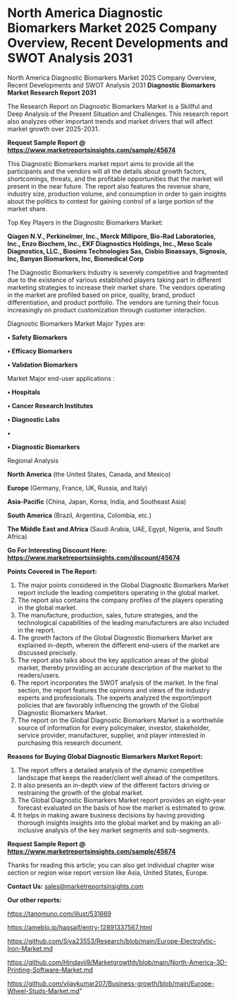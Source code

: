 # North America Diagnostic Biomarkers Market 2025 Company Overview, Recent Developments and SWOT Analysis 2031
North America Diagnostic Biomarkers Market 2025 Company Overview, Recent Developments and SWOT Analysis 2031
<strong>Diagnostic Biomarkers Market Research Report 2031</strong>

The Research Report on Diagnostic Biomarkers Market is a Skillful and Deep Analysis of the Present Situation and Challenges. This research report also analyzes other important trends and market drivers that will affect market growth over 2025-2031.

<strong>Request Sample Report @ <a href=https://www.marketreportsinsights.com/sample/45674>https://www.marketreportsinsights.com/sample/45674</a></strong>

This Diagnostic Biomarkers market report aims to provide all the participants and the vendors will all the details about growth factors, shortcomings, threats, and the profitable opportunities that the market will present in the near future. The report also features the revenue share, industry size, production volume, and consumption in order to gain insights about the politics to contest for gaining control of a large portion of the market share.

Top Key Players in the Diagnostic Biomarkers Market:

<strong>Qiagen N.V., Perkinelmer, Inc., Merck Millipore, Bio-Rad Laboratories, Inc., Enzo Biochem, Inc., EKF Diagnostics Holdings, Inc., Meso Scale Diagnostics, LLC., Biosims Technologies Sas, Cisbio Bioassays, Signosis, Inc, Banyan Biomarkers, Inc, Biomedical Corp</strong>

The Diagnostic Biomarkers Industry is severely competitive and fragmented due to the existence of various established players taking part in different marketing strategies to increase their market share. The vendors operating in the market are profiled based on price, quality, brand, product differentiation, and product portfolio. The vendors are turning their focus increasingly on product customization through customer interaction.

Diagnostic Biomarkers Market Major Types are:

<strong>•  Safety Biomarkers

•  Efficacy Biomarkers

•  Validation Biomarkers</strong>

Market Major end-user applications :

<strong>•  Hospitals

•  Cancer Research Institutes

•  Diagnostic Labs

•  

•  Diagnostic Biomarkers</strong>

Regional Analysis

</u><strong><b>North America</b></strong> (the United States, Canada, and Mexico)

<strong><b>Europe </b></strong>(Germany, France, UK, Russia, and Italy)

<strong><b>Asia-Pacific</b></strong> (China, Japan, Korea, India, and Southeast Asia)

<strong><b>South America</b></strong> (Brazil, Argentina, Colombia, etc.)

<strong><b>The Middle East and Africa</b></strong> (Saudi Arabia, UAE, Egypt, Nigeria, and South Africa)

<strong>Go For Interesting Discount Here: <a href=https://www.marketreportsinsights.com/discount/45674>https://www.marketreportsinsights.com/discount/45674</a></strong>

<strong>Points Covered in The Report:</strong>
<ol>
  <li>The major points considered in the Global Diagnostic Biomarkers Market report include the leading competitors operating in the global market.</li>
  <li>The report also contains the company profiles of the players operating in the global market.</li>
  <li>The manufacture, production, sales, future strategies, and the technological capabilities of the leading manufacturers are also included in the report.</li>
  <li>The growth factors of the Global Diagnostic Biomarkers Market are explained in-depth, wherein the different end-users of the market are discussed precisely.</li>
  <li>The report also talks about the key application areas of the global market, thereby providing an accurate description of the market to the readers/users.</li>
  <li>The report incorporates the SWOT analysis of the market. In the final section, the report features the opinions and views of the industry experts and professionals. The experts analyzed the export/import policies that are favorably influencing the growth of the Global Diagnostic Biomarkers Market.</li>
  <li>The report on the Global Diagnostic Biomarkers Market is a worthwhile source of information for every policymaker, investor, stakeholder, service provider, manufacturer, supplier, and player interested in purchasing this research document.</li>
</ol>
<strong>Reasons for Buying Global Diagnostic Biomarkers Market Report:</strong>

<ol>
  <li>The report offers a detailed analysis of the dynamic competitive landscape that keeps the reader/client well ahead of the competitors.</li>
  <li>It also presents an in-depth view of the different factors driving or restraining the growth of the global market.</li>
  <li>The Global Diagnostic Biomarkers Market report provides an eight-year forecast evaluated on the basis of how the market is estimated to grow.</li>
  <li>It helps in making aware business decisions by having providing thorough insights insights into the global market and by making an all-inclusive analysis of the key market segments and sub-segments.</li>
</ol>
<strong>Request Sample Report @ <a href=https://www.marketreportsinsights.com/sample/45674>https://www.marketreportsinsights.com/sample/45674</a></strong>


Thanks for reading this article; you can also get individual chapter wise section or region wise report version like Asia, United States, Europe.

<strong>Contact Us:</strong>
sales@marketreportsinsights.com

<strong>Our other reports:</strong>

<a href=https://tanomuno.com/illust/531669>https://tanomuno.com/illust/531669</a>

<a href=https://ameblo.jp/haqsaif/entry-12891337567.html>https://ameblo.jp/haqsaif/entry-12891337567.html</a>

<a href=https://github.com/Siya23553/Research/blob/main/Europe-Electrolytic-Iron-Market.md>https://github.com/Siya23553/Research/blob/main/Europe-Electrolytic-Iron-Market.md</a>

<a href=https://github.com/Hindavii9/Marketgrowthh/blob/main/North-America-3D-Printing-Software-Market.md>https://github.com/Hindavii9/Marketgrowthh/blob/main/North-America-3D-Printing-Software-Market.md</a>

<a href=https://github.com/vijaykumar207/Business-growth/blob/main/Europe-Wheel-Studs-Market.md>https://github.com/vijaykumar207/Business-growth/blob/main/Europe-Wheel-Studs-Market.md</a>"

